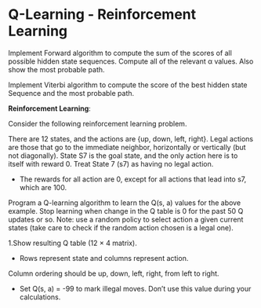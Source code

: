 # Q-Learning - Reinforcement Learning

Implement Forward algorithm to compute the sum of the scores of all possible hidden state sequences.
Compute all of the relevant α values. Also show the most probable path.

Implement Viterbi algorithm to compute the score of the best hidden state Sequence and the most probable path.

**Reinforcement Learning**:

Consider the following reinforcement learning problem.

There are 12 states, and the actions are {up, down, left, right}. Legal actions are those that go to the immediate neighbor, horizontally or vertically (but not diagonally). State S7 is the goal state, and the only action here is to itself with reward 0. Treat State 7 (s7) as having no legal action.

- The rewards for all action are 0, except for all actions that lead into s7, which are 100.

Program a Q-learning algorithm to learn the Q(s, a) values for the above example. Stop learning when change in the Q table is 0 for the past 50 Q updates or so. Note: use a random policy to select action a given current states (take care to check if the random action chosen is a legal one).

1.Show resulting Q table (12 × 4 matrix).

- Rows represent state and columns represent action.

Column ordering should be up, down, left, right, from left to right.

- Set Q(s, a) = -99 to mark illegal moves. Don’t use this value during your calculations.
